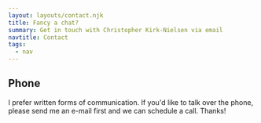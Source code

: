 ```yaml
---
layout: layouts/contact.njk
title: Fancy a chat?
summary: Get in touch with Christopher Kirk-Nielsen via email
navtitle: Contact
tags:
  - nav
---
```


## Phone

I prefer written forms of communication. If you'd like to talk over the phone, please send me an e-mail first and we can schedule a call. Thanks!